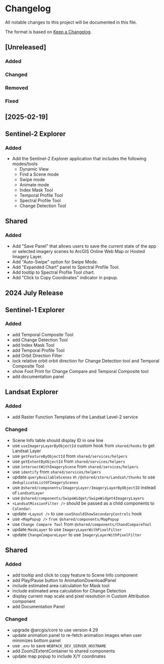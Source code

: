 # Changelog

All notable changes to this project will be documented in this file.

The format is based on [Keep a Changelog](https://keepachangelog.com/en/1.1.0/).

## [Unreleased]

### Added
### Changed
### Removed
### Fixed

## [2025-02-19]

## Sentinel-2 Explorer

### Added
- Add the Sentinel-2 Explorer application that includes the following modes/tools
    - Dynamic View
    - Find a Scene mode
    - Swipe mode
    - Animate mode
    - Index Mask Tool
    - Temporal Profile Tool
    - Spectral Profile Tool
    - Change Detection Tool

## Shared

### Added
- Add "Save Panel" that allows users to save the current state of the app or selected imagery scenes to ArcGIS Online Web Map or Hosted Imagery Layer.
- Add "Auto-Swipe" option for Swipe Mode.
- Add "Expanded Chart" panel to Spectral Profile Tool.
- Add tooltip to Spectral Profile Tool chart.
- Add "Click to Copy Coordinates" indicator in popup.

## 2024 July Release

## Sentinel-1 Explorer

### Added
- add Temporal Composite Tool 
- add Change Detection Tool
- add Index Mask Tool 
- add Temporal Profile Tool
- add Orbit Direction Filter
- lock relative orbit orbit direction for Change Detection tool and Temporal Composite Tool 
- show Foot Print for Change Compare and Temporal Composite tool
- add documentation panel

## Landsat Explorer

### Added
- add Raster Function Templates of the Landsat Level-2 service

### Changed
- Scene Info table should display ID in one line
- use `useImageryLayerByObjectId` custom hook from `shared/hooks` to get Landsat Layer
- use `getFeatureByObjectId` from `shared/services/helpers`
- use `getExtentByObjectId` from `shared/services/helpers`
- use `intersectWithImageryScene` from `shared/services/helpers`
- use `identify` from `shared/services/helpers`
- update `queryAvailableScenes` in `/@shared/store/Landsat/thunks` to use `deduplicateListOfImageryScenes`
- use `@shared/components/ImageryLayer/ImageryLayerByObjectID` instead of `LandsatLayer`
- use `@shared/components/SwipeWidget/SwipeWidget4ImageryLayers`
- `<LandsatMissionFilter />` should be passed as a child components to `Calendar`.
- update `<Layout />` to use `useShouldShowSecondaryControls` hook
- use `<MapPopup />` `from @shared/components/MapPopup`
- use `Change Compare Tool` from `@shared/components/ChandCompareTool`
- update `MaskLayer` to use `ImageryLayerWithPixelFilter`
- update `ChangeCompareLayer` to use `ImageryLayerWithPixelFilter`

## Shared

### Added
- add tooltip and click to copy feature to Scene Info component
- add Play/Pause button to AnimationDownloadPanel
- include estimated area calculation for Mask tool
- include estimated area calculation for Change Detection
- display current map scale and pixel resolution in Custom Attribution component
- add Documentation Panel

### Changed
- upgrade @arcgis/core to use version 4.29
- update animation panel to re-fetch animation images when user minimizes bottom panel
- use `.env` to save `WEBPACK_DEV_SERVER_HOSTNAME`
- add Zoom2ExtentContainer to shared components
- update map popup to include X/Y coordinates
